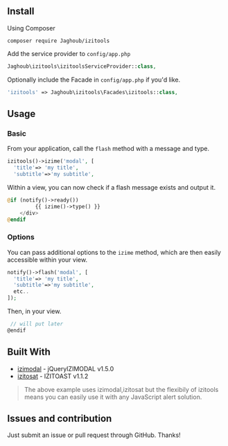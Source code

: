 ## Install

Using Composer

```
composer require Jaghoub/izitools
```

Add the service provider to `config/app.php`

```php
Jaghoub\izitools\izitoolsServiceProvider::class,
```

Optionally include the Facade in `config/app.php` if you'd like.

```php
'izitools' => Jaghoub\izitools\Facades\izitools::class,
```


## Usage

### Basic

From your application, call the `flash` method with a message and type.

```php
izitools()->izime('modal', [
  'title'=> 'my title',
  'subtitle'=>'my subtitle',
```

Within a view, you can now check if a flash message exists and output it.

```php
@if (notify()->ready())
         {{ izime()->type() }}
    </div>
@endif
```

### Options

You can pass additional options to the `izime` method, which are then easily accessible within your view.

```php
notify()->flash('modal', [
  'title'=> 'my title',
  'subtitle'=>'my subtitle',  
  etc..
]);
```

Then, in your view.

```javascript
 // will put later
@endif
```

## Built With
* [izimodal](http://izimodal.marcelodolce.com/) - jQueryIZIMODAL v1.5.0
* [izitosat](http://izitoast.marcelodolce.com/) - IZITOAST v1.1.2

> The above example uses izimodal,izitosat but the flexibily of izitools means you can easily use it with any JavaScript alert solution.

## Issues and contribution

Just submit an issue or pull request through GitHub. Thanks!
